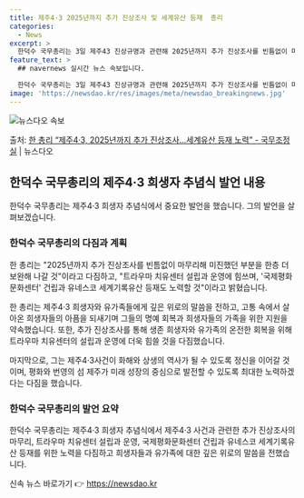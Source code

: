 ```yaml
---
title: 제주4·3 2025년까지 추가 진상조사 및 세계유산 등재  총리
categories:
  - News
excerpt: >
  한덕수 국무총리는 3일 제주43 진상규명과 관련해 2025년까지 추가 진상조사를 빈틈없이 마무리해 미진했던 …
feature_text: >
  ## navernews 실시간 뉴스 속보입니다.

  한덕수 국무총리는 3일 제주43 진상규명과 관련해 2025년까지 추가 진상조사를 빈틈없이 마무리해 미진했던 …
image: 'https://newsdao.kr/res/images/meta/newsdao_breakingnews.jpg'
---
```


![뉴스다오 속보](https://newsdao.kr/res/images/meta/newsdao_breakingnews.jpg)

<p>출처: <a href="https://newsdao.kr/3500" rel="dofollow">한 총리 “제주4·3, 2025년까지 추가 진상조사...세계유산 등재 노력” - 국무조정실</a> | 뉴스다오</p>

<h2 data-ke-size="size26">한덕수 국무총리의 제주4·3 희생자 추념식 발언 내용</h2>
<p data-ke-size="size16">한덕수 국무총리는 제주4·3 희생자 추념식에서 중요한 발언을 했습니다. 그의 발언을 살펴보겠습니다.</p>

<h3>한덕수 국무총리의 다짐과 계획</h3>
<p data-ke-size="size16">한 총리는 "2025년까지 추가 진상조사를 빈틈없이 마무리해 미진했던 부분을 한층 더 보완해 나갈 것"이라고 다짐하고, "트라우마 치유센터 설립과 운영에 힘쓰며, '국제평화문화센터' 건립과 유네스코 세계기록유산 등재도 노력할 것"이라고 밝혔습니다.</p>
<p data-ke-size="size16">한 총리는 제주4·3 희생자와 유가족들에게 깊은 위로의 말씀을 전하고, 고통 속에서 살아온 희생자들의 아픔을 되새기며 그들의 명예 회복과 희생자들의 가족을 위한 지원을 약속했습니다. 또한, 추가 진상조사를 통해 생존 희생자와 유가족의 온전한 회복을 위해 트라우마 치유센터의 설립과 운영에 더욱 힘쓸 것을 다짐했습니다.</p>
<p data-ke-size="size16">마지막으로, 그는 제주4·3사건이 화해와 상생의 역사가 될 수 있도록 정신을 이어갈 것이며, 평화와 번영의 섬 제주가 미래 성장의 중심으로 발전할 수 있도록 최대한 노력하겠다는 다짐을 했습니다.</p>

<h3>한덕수 국무총리의 발언 요약</h3>
<p data-ke-size="size16">한덕수 국무총리는 제주4·3 희생자 추념식에서 제주4·3 사건과 관련한 추가 진상조사의 마무리, 트라우마 치유센터 설립과 운영, 국제평화문화센터 건립과 유네스코 세계기록유산 등재를 위한 노력을 다짐하고 희생자들과 유가족에 대한 깊은 위로의 말씀을 전했습니다.</p>
 

신속 뉴스 바로가기 👉 <a href="https://newsdao.kr" rel="dofollow">https://newsdao.kr</a>


